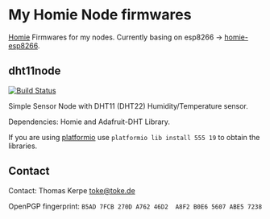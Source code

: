 # My Homie Node firmwares

[Homie][homie] Firmwares for my nodes. Currently basing on esp8266
-> [homie-esp8266][homie-esp8266].

## dht11node

[![Build Status](https://travis-ci.org/toke/homie-nodes-fw.svg?branch=master)](https://travis-ci.org/toke/homie-nodes-fw)

Simple Sensor Node with DHT11 (DHT22) Humidity/Temperature sensor.

Dependencies: Homie and Adafruit-DHT Library.

If you are using [platformio][platformio] use `platformio lib install 555 19` to obtain the libraries.

[homie]: https://github.com/marvinroger/homie
[homie-esp8266]: https://github.com/marvinroger/homie-esp8266
[platformio]: https://github.com/platformio/platformio

## Contact

Contact: Thomas Kerpe [toke@toke.de](mailto:toke@toke.de)

OpenPGP fingerprint: `B5AD 7FCB 270D A762 46D2  A8F2 B0E6 5607 ABE5 7238`
